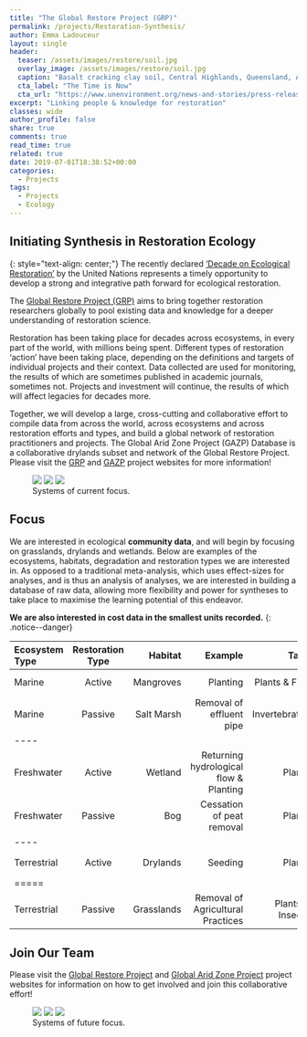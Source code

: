 ```yaml
---
title: "The Global Restore Project (GRP)"
permalink: /projects/Restoration-Synthesis/
author: Emma Ladouceur
layout: single
header:
  teaser: /assets/images/restore/soil.jpg
  overlay_image: /assets/images/restore/soil.jpg
  caption: "Basalt cracking clay soil, Central Highlands, Queensland, Australia. Emma Ladouceur [**Photography**](https://emma-ladouceur.github.io/conservation/portfolio-archive/)"
  cta_label: "The Time is Now"
  cta_url: "https://www.unenvironment.org/news-and-stories/press-release/new-un-decade-ecosystem-restoration-offers-unparalleled-opportunity"
excerpt: "Linking people & knowledge for restoration"
classes: wide
author_profile: false
share: true
comments: true
read_time: true
related: true
date: 2019-07-01T18:38:52+00:00
categories:
  - Projects
tags:
  - Projects
  - Ecology
---
```


## Initiating Synthesis in Restoration Ecology
{: style="text-align: center;"}
The recently declared [‘Decade on Ecological Restoration’](https://www.unenvironment.org/news-and-stories/press-release/new-un-decade-ecosystem-restoration-offers-unparalleled-opportunity) by the United Nations represents a timely opportunity to develop a strong and integrative path forward for ecological restoration. 


The [Global Restore Project (GRP)](https://www.globalrestoreproject.com) aims to bring together restoration researchers globally to pool existing data and knowledge for a deeper understanding of restoration science.

Restoration has been taking place for decades across ecosystems, in every part of the world, with millions being spent. Different types of restoration ‘action’ have been taking place, depending on the definitions and targets of individual projects and their context. Data collected are used for monitoring, the results of which are sometimes published in academic journals, sometimes not. Projects and investment will continue, the results of which will affect legacies for decades more.

Together, we will develop a large, cross-cutting and collaborative effort to compile data from across the world, across ecosystems and across restoration efforts and types, and build a global network of restoration practitioners and projects. The Global Arid Zone Project (GAZP) Database is a collaborative drylands subset and network of the Global Restore Project. Please visit the [GRP](https://www.globalrestoreproject.com) and [GAZP](https://drylandrestore.com) project websites for more information!


<figure class="third">
  <img src="/conservation/assets/images/restore/wellingtonpoint.jpg">
  <img src="/conservation/assets/images/restore/meadow_small.jpg">
  <img src="/conservation/assets/images/restore/wetland_small.jpg">
  <figcaption>Systems of current focus.</figcaption>
</figure>


## Focus
We are interested in ecological **community data**, and will begin by focusing on grasslands, drylands and wetlands. Below are examples of the ecosystems, habitats, degradation and restoration types we are interested in. As opposed to a traditional meta-analysis, which uses effect-sizes for analyses, and is thus an analysis of analyses, we are interested in building a database of raw data, allowing more flexibility and power for syntheses to take place to maximise the learning potential of this endeavor. 


**We are also interested in cost data in the smallest units recorded.**
{: .notice--danger}

| Ecosystem Type | Restoration Type | Habitat | Example | Taxa | Measure | Cost |
|:--------|:-------:|--------:|--------:|--------:|--------:|--------:|
| Marine | Active | Mangroves | Planting | Plants & Fish | Richness & Abundance | per tree |
| Marine | Passive | Salt Marsh | Removal of effluent pipe | Invertebrates | Richness & Abundance | cost of removal |
|----
| Freshwater | Active | Wetland | Returning hydrological flow & Planting | Plants | Richness & Abundance | total cost |
| Freshwater | Passive | Bog | Cessation of peat removal | Plants | Richness & Abundance | purchase of land |
|----
| Terrestrial | Active | Drylands | Seeding | Plants | Richness & Cover | per m sq |
|=====
| Terrestrial | Passive | Grasslands | Removal of Agricultural Practices | Plants & Insects | Richness & Biomass | any associated costs |


 
## Join Our Team

Please visit the [Global Restore Project](https://www.globalrestoreproject.com) and [Global Arid Zone Project](https://drylandrestore.com) project websites for information on how to get involved and join this collaborative effort!

<figure class="third">
  <img src="/conservation/assets/images/restore/marine1.jpg">
  <img src="/conservation/assets/images/restore/terrestrial.jpeg">
  <img src="/conservation/assets/images/restore/freshwater1.jpg">
  <figcaption>Systems of future focus.</figcaption>
</figure>




